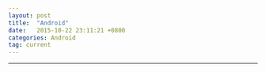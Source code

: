 ```yaml
---
layout: post
title:  "Android"
date:   2015-10-22 23:11:21 +0800
categories: Android
tag: current
---
```


-----------------------